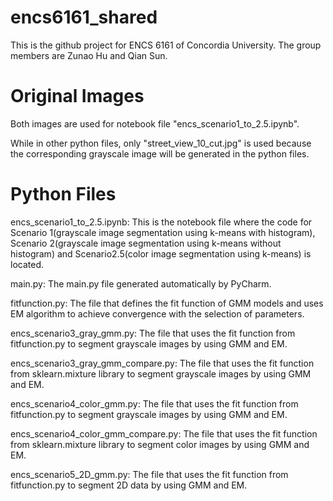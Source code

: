 # encs6161_shared
This is the github project for ENCS 6161 of Concordia University. 
The group members are Zunao Hu and Qian Sun.

# Original Images
Both images are used for notebook file "encs_scenario1_to_2.5.ipynb".

While in other python files, only "street_view_10_cut.jpg" is used because the corresponding grayscale image will be generated in the python files.


# Python Files

encs_scenario1_to_2.5.ipynb:
This is the notebook file where the code for Scenario 1(grayscale image segmentation using k-means with histogram), Scenario 2(grayscale image segmentation
using k-means without histogram) and Scenario2.5(color image segmentation using k-means) is located.

main.py: 
The main.py file generated automatically by PyCharm.

fitfunction.py: 
The file that defines the fit function of GMM models and uses EM algorithm to achieve convergence with the selection of parameters.

encs_scenario3_gray_gmm.py: 
The file that uses the fit function from fitfunction.py to segment grayscale images by using GMM and EM.

encs_scenario3_gray_gmm_compare.py:
The file that uses the fit function from sklearn.mixture library to segment grayscale images by using GMM and EM.

encs_scenario4_color_gmm.py:
The file that uses the fit function from fitfunction.py to segment grayscale images by using GMM and EM.

encs_scenario4_color_gmm_compare.py:
The file that uses the fit function from sklearn.mixture library to segment color images by using GMM and EM.

encs_scenario5_2D_gmm.py:
The file that uses the fit function from fitfunction.py to segment 2D data by using GMM and EM.
